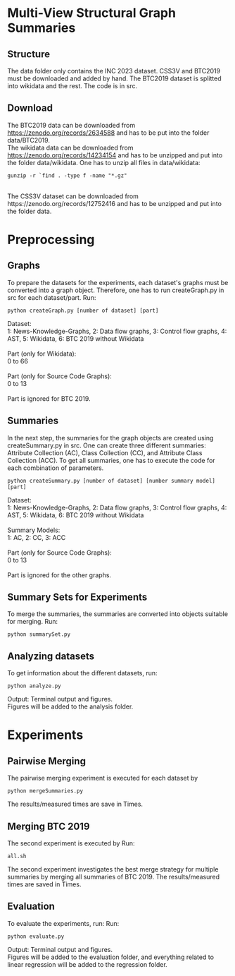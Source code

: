 # Multi-View Structural Graph Summaries

## Structure
The data folder only contains the INC 2023 dataset. CSS3V and BTC2019 must be downloaded and added by hand. The BTC2019 dataset is splitted into wikidata and the rest. 
The code is in src.
## Download
The BTC2019 data can be downloaded from https://zenodo.org/records/2634588 and has to be put into the folder data/BTC2019.
<br />
The wikidata data can be downloaded from https://zenodo.org/records/14234154 and has to be unzipped and put into the folder data/wikidata.
One has to unzip all files in data/wikidata:
```console
gunzip -r `find . -type f -name "*.gz"
```
<br />
The CSS3V dataset can be downloaded from https://zenodo.org/records/12752416 and has to be unzipped and put into the folder data.

# Preprocessing 
## Graphs
To prepare the datasets for the experiments, each dataset's graphs must be converted into a graph object.
Therefore, one has to run createGraph.py in src for each dataset/part.
Run:
```console
python createGraph.py [number of dataset] [part] 
```
Dataset: <br />
1: News-Knowledge-Graphs, 2: Data flow graphs, 3: Control flow graphs, 4: AST, 5: Wikidata, 6: BTC 2019 without Wikidata<br />
<br />
Part (only for Wikidata):<br />
0 to 66<br /><br />
Part (only for Source Code Graphs):<br />
0 to 13<br /><br />
Part is ignored for BTC 2019.

## Summaries
In the next step, the summaries for the graph objects are created using  createSummary.py in src.
One can create three different summaries: Attribute Collection (AC), Class Collection (CC), and Attribute Class Collection (ACC).
To get all summaries, one has to execute the code for each combination of parameters.
```console
python createSummary.py [number of dataset] [number summary model] [part]
```
Dataset: <br />
1: News-Knowledge-Graphs, 2: Data flow graphs, 3: Control flow graphs, 4: AST, 5: Wikidata, 6: BTC 2019 without Wikidata<br />
<br />
Summary Models:<br />
1: AC, 2: CC, 3: ACC
<br />
<br />
Part (only for Source Code Graphs):<br />
0 to 13<br /><br />
Part is ignored for the other graphs.

## Summary Sets for Experiments
To merge the summaries, the summaries are converted into objects suitable for merging.
Run:
```console
python summarySet.py
```

## Analyzing datasets
To get information about the different datasets, run:
```console
python analyze.py
```
Output: Terminal output and figures.<br />
Figures will be added to the analysis folder.

# Experiments 
## Pairwise Merging
The pairwise merging experiment is executed for each dataset by
```console
python mergeSummaries.py
```
The results/measured times are save in Times.
## Merging BTC 2019
The second experiment is executed by
Run:
```console
all.sh
```
The  second experiment investigates the best merge strategy for multiple summaries by merging all summaries of BTC 2019.
The results/measured times are saved in Times.
## Evaluation
To evaluate the experiments, run:
Run:
```console
python evaluate.py
```
Output: Terminal output and figures.<br />
Figures will be added to the evaluation folder, and everything related to linear regression will be added to the regression folder.
